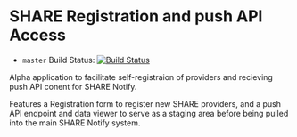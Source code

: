 # SHARE Registration and push API Access


- `master` Build Status: [![Build Status](https://travis-ci.org/erinspace/shareregistration.svg?branch=master)](https://travis-ci.org/erinspace/shareregistration)

Alpha application to facilitate self-registraion of providers and recieving
push API conent for SHARE Notify.

Features a Registration form to register new SHARE providers, and a push API endpoint
and data viewer to serve as a staging area before being pulled into the main
SHARE Notify system.
